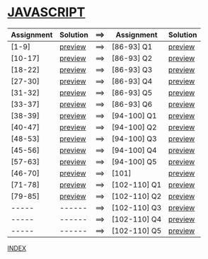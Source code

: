 # [JAVASCRIPT](https://codepen.io/collection/zxzrYG)
| Assignment | Solution                                               | ==> | Assignment     | Solution                                               |
| ---------- | ------------------------------------------------------ | --- | -------------- | ------------------------------------------------------ |
| \[1-9\]    | [preview](https://codepen.io/KhalidMesbah/pen/gOWMpPo) | ==> | \[86-93\] Q1   | [preview](https://codepen.io/KhalidMesbah/pen/dyRjMpy) |
| \[10-17\]  | [preview](https://codepen.io/KhalidMesbah/pen/JjNRBQv) | ==> | \[86-93\] Q2   | [preview](https://codepen.io/KhalidMesbah/pen/oNwMxGX) |
| \[18-22\]  | [preview](https://codepen.io/KhalidMesbah/pen/LYyxxEN) | ==> | \[86-93\] Q3   | [preview](https://codepen.io/KhalidMesbah/pen/gORjvMM) |
| \[27-30\]  | [preview](https://codepen.io/KhalidMesbah/pen/jOmyQOp) | ==> | \[86-93\] Q4   | [preview](https://codepen.io/KhalidMesbah/pen/XWgBzgm) |
| \[31-32\]  | [preview](https://codepen.io/KhalidMesbah/pen/PommeEy) | ==> | \[86-93\] Q5   | [preview](https://codepen.io/KhalidMesbah/pen/xxrJVRN) |
| \[33-37\]  | [preview](https://codepen.io/KhalidMesbah/pen/oNWWyrr) | ==> | \[86-93\] Q6   | [preview](https://codepen.io/KhalidMesbah/pen/GREBZOr) |
| \[38-39\]  | [preview](https://codepen.io/KhalidMesbah/pen/PomOEQW) | ==> | \[94-100\] Q1  | [preview](https://codepen.io/KhalidMesbah/pen/MWoBLNL) |
| \[40-47\]  | [preview](https://codepen.io/KhalidMesbah/pen/dyRJxdO) | ==> | \[94-100\] Q2  | [preview](https://codepen.io/KhalidMesbah/pen/yLXqrBY) |
| \[48-53\]  | [preview](https://codepen.io/KhalidMesbah/pen/ExXQrMX) | ==> | \[94-100\] Q3  | [preview](https://codepen.io/KhalidMesbah/pen/XWgPrey) |
| \[45-56\]  | [preview](https://codepen.io/KhalidMesbah/pen/GRExRoL) | ==> | \[94-100\] Q4  | [preview](https://codepen.io/KhalidMesbah/pen/rNwZBPR) |
| \[57-63\]  | [preview](https://codepen.io/KhalidMesbah/pen/BaZrZOo) | ==> | \[94-100\] Q5  | [preview](https://codepen.io/KhalidMesbah/pen/ZEyMEXz) |
| \[46-70\]  | [preview](https://codepen.io/KhalidMesbah/pen/NWgYzGB) | ==> | \[101\]        | [preview](https://codepen.io/KhalidMesbah/pen/PojyYZw) |
| \[71-78\]  | [preview](https://codepen.io/KhalidMesbah/pen/qBjKddB) | ==> | \[102-110\] Q1 | [preview](https://codepen.io/KhalidMesbah/pen/dyRgqvV) |
| \[79-85\]  | [preview](https:/codepen.io/KhalidMesbah/pen/xxrzMKB)  | ==> | \[102-110\] Q2 | [preview](https://codepen.io/KhalidMesbah/pen/yLXRxRe) |
| -----      | ------                                                 | ==> | \[102-110\] Q3 | [preview](https://codepen.io/KhalidMesbah/pen/gORBdBq) |
| -----      | ------                                                 | ==> | \[102-110\] Q4 | [preview](https://codepen.io/KhalidMesbah/pen/KKqGxrd) |
| -----      | ------                                                 | ==> | \[102-110\] Q5 | [preview](https://codepen.io/KhalidMesbah/pen/abwQqby) |


[INDEX](README.md)
